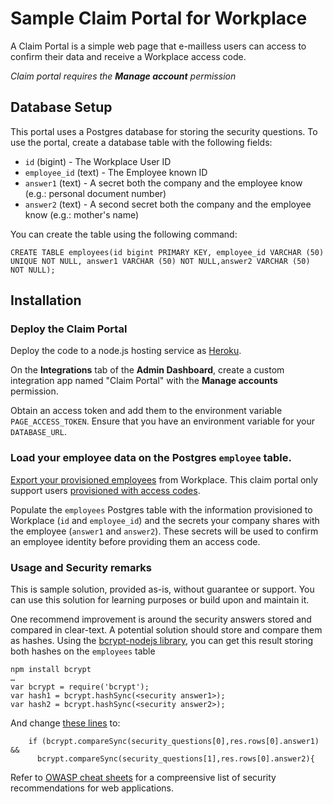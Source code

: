 # Sample Claim Portal for Workplace

A Claim Portal is a simple web page that e-mailless users can access to confirm their data and receive a Workplace access code.

*Claim portal requires the **Manage account** permission*

## Database Setup

This portal uses a Postgres database for storing the security questions. To use the portal, create a database table with the following fields:

* `id` (bigint) - The Workplace User ID
* `employee_id` (text) - The Employee known ID 
* `answer1` (text) - A secret both the company and the employee know (e.g.: personal document number)
* `answer2` (text) - A second secret both the company and the employee know (e.g.: mother's name)

You can create the table using the following command:

```
CREATE TABLE employees(id bigint PRIMARY KEY, employee_id VARCHAR (50) UNIQUE NOT NULL, answer1 VARCHAR (50) NOT NULL,answer2 VARCHAR (50) NOT NULL); 
```

## Installation

### Deploy the Claim Portal
Deploy the code to a node.js hosting service as [Heroku](deploy-heroku.md).

On the **Integrations** tab of the **Admin Dashboard**, create a custom integration app named "Claim Portal" with the **Manage accounts** permission.

Obtain an access token and add them to the environment variable `PAGE_ACCESS_TOKEN`. Ensure that you have an environment variable for your `DATABASE_URL`.

### Load your employee data on the Postgres `employee` table. 

[Export your provisioned employees](https://work.workplace.com/help/work/1858663031075098) from Workplace. This claim portal only support users [provisioned with access codes](https://work.workplace.com/help/work/546217199128952). 

Populate the `employees` Postgres table with the information provisioned to Workplace (`id` and `employee_id`) and the secrets your company shares with the employee (`answer1` and `answer2`). These secrets will be used to confirm an employee identity before providing them an access code.

### Usage and Security remarks
This is sample solution, provided as-is, without guarantee or support. You can use this solution for learning purposes or build upon and maintain it.

One recommend improvement is around the security answers stored and compared in clear-text. A potential solution should store and compare them as hashes. Using the [bcrypt-nodejs library](https://www.npmjs.com/package/bcrypt-nodejs), you can get this result storing both hashes on the `employees` table

```
npm install bcrypt
…
var bcrypt = require('bcrypt');
var hash1 = bcrypt.hashSync(<security answer1>);
var hash2 = bcrypt.hashSync(<security answer2>);
```

And change [these lines](https://github.com/fbsamples/workplace-platform-samples/blob/80a2e2ddb6b785dbc46a719e57a69c293c0fa0e4/wp-claim-portal/app/controllers/security_questions.js#L30-L31) to:

```
    if (bcrypt.compareSync(security_questions[0],res.rows[0].answer1) &&
      bcrypt.compareSync(security_questions[1],res.rows[0].answer2){
```

Refer to [OWASP cheat sheets](https://github.com/OWASP/CheatSheetSeries/blob/master/Index.md) for a compreensive list of security recommendations for web applications.
